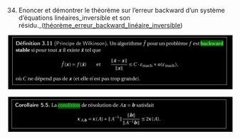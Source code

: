 34. Enoncer et démontrer le théorème sur l’erreur backward d’un système d’équations linéaires_inversible et son résidu._([théorème_erreur_backward_linéaire_inversible](théorème_erreur_backward_linéaire_inversible))

![algo_backward_stable](../images/algo_backward_stable.png)

![condition_résoudre_système_équations_linéaires](../images/condition_résoudre_système_équations_linéaires.png)
